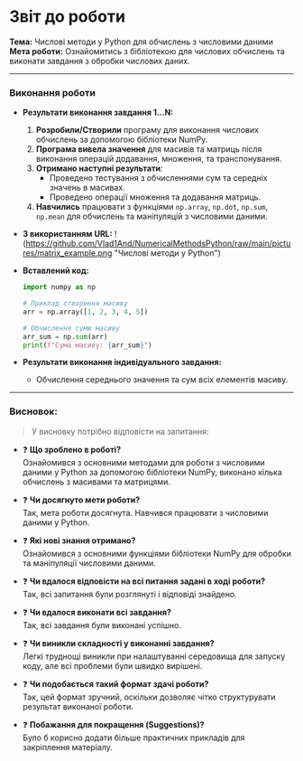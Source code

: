 # Звіт до роботи  
**Тема:** Числові методи у Python для обчислень з числовими даними  
**Мета роботи:** Ознайомитись з бібліотекою для числових обчислень та виконати завдання з обробки числових даних.

---

### Виконання роботи

* **Результати виконання завдання 1...N:**
    1. **Розробили/Створили** програму для виконання числових обчислень за допомогою бібліотеки NumPy.
    2. **Програма вивела значення** для масивів та матриць після виконання операцій додавання, множення, та транспонування.
    3. **Отримано наступні результати**:
        - Проведено тестування з обчисленнями сум та середніх значень в масивах.
        - Проведено операції множення та додавання матриць.
    4. **Навчились** працювати з функціями `np.array`, `np.dot`, `np.sum`, `np.mean` для обчислень та маніпуляцій з числовими даними.
   
* **З використанням URL:**
     !(https://github.com/Vlad1And/NumericalMethodsPython/raw/main/pictures/matrix_example.png "Числові методи у Python")


* **Вставлений код:**
    ```python
    import numpy as np
    
    # Приклад створення масиву
    arr = np.array([1, 2, 3, 4, 5])
    
    # Обчислення суми масиву
    arr_sum = np.sum(arr)
    print(f"Сума масиву: {arr_sum}")
    ```

* **Результати виконання індивідуального завдання:**
    - Обчислення середнього значення та сум всіх елементів масиву.

---

### Висновок:

> У висновку потрібно відповісти на запитання:

- :question: **Що зроблено в роботі?**  
  Ознайомився з основними методами для роботи з числовими даними у Python за допомогою бібліотеки NumPy, виконано кілька обчислень з масивами та матрицями.

- :question: **Чи досягнуто мети роботи?**  
  Так, мета роботи досягнута. Навчився працювати з числовими даними у Python.

- :question: **Які нові знання отримано?**  
  Ознайомився з основними функціями бібліотеки NumPy для обробки та маніпуляції числовими даними.

- :question: **Чи вдалося відповісти на всі питання задані в ході роботи?**  
  Так, всі запитання були розглянуті і відповіді знайдено.

- :question: **Чи вдалося виконати всі завдання?**  
  Так, всі завдання були виконані успішно.

- :question: **Чи виникли складності у виконанні завдання?**  
  Легкі труднощі виникли при налаштуванні середовища для запуску коду, але всі проблеми були швидко вирішені.

- :question: **Чи подобається такий формат здачі роботи?**  
  Так, цей формат зручний, оскільки дозволяє чітко структурувати результат виконаної роботи.

- :question: **Побажання для покращення (Suggestions)?**  
  Було б корисно додати більше практичних прикладів для закріплення матеріалу.
